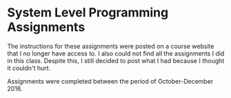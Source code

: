 # System Level Programming Assignments

The instructions for these assignments were posted on a course website that I no longer have access to. I also could not find all the assignments I did in this class. Despite this, I still decided to post what I had because I thought it couldn't hurt.

Assignments were completed between the period of October-December 2016.
